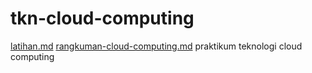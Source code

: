 # tkn-cloud-computing

[latihan.md](https://github.com/abdullahaman185610040/tkn-cloud-computing/blob/master/minggi-01/Latihan.md)
[rangkuman-cloud-computing.md](https://github.com/abdullahaman185610040/tkn-cloud-computing/blob/master/minggi-01/rangkuman-cloud-computing.md)
praktikum teknologi cloud computing
